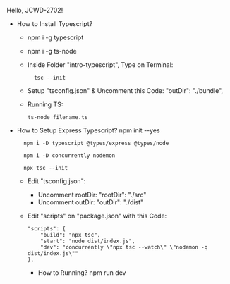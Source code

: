 Hello, JCWD-2702!

+ How to Install Typescript?
  - npm i -g typescript
  - npm i -g ts-node
  - Inside Folder "intro-typescript", Type on Terminal:

          tsc --init
    
  - Setup "tsconfig.json" & Uncomment this Code: "outDir": "./bundle",
  - Running TS:
  
        ts-node filename.ts

+ How to Setup Express Typescript?
        npm init --yes

        npm i -D typescript @types/express @types/node

        npm i -D concurrently nodemon

        npx tsc --init
  
  - Edit "tsconfig.json":
      - Uncomment rootDir:  "rootDir": "./src"
      - Uncomment outDir:   "outDir": "./dist"
  - Edit "scripts" on "package.json" with this Code:
    
        "scripts": {
            "build": "npx tsc",
            "start": "node dist/index.js",
            "dev": "concurrently \"npx tsc --watch\" \"nodemon -q dist/index.js\""
        },

    - How to Running?
        npm run dev